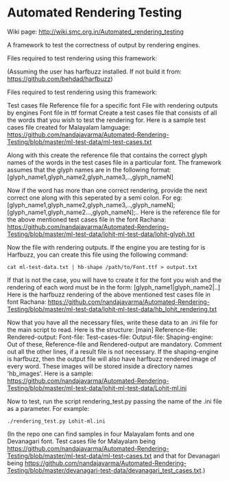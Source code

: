 Automated Rendering Testing
===========================

Wiki page: http://wiki.smc.org.in/Automated_rendering_testing

A framework to test the correctness of output by rendering engines.

Files required to test rendering using this framework:

(Assuming the user has harfbuzz installed. If not build it from: https://github.com/behdad/harfbuzz)

Files required to test rendering using this framework:

Test cases file Reference file for a specific font File with rendering outputs by engines Font file in ttf format Create a test cases file that consists of all the words that you wish to test the rendering for. Here is a sample test cases file created for Malayalam lamguage: https://github.com/nandajavarma/Automated-Rendering-Testing/blob/master/ml-test-data/ml-test-cases.txt

Along with this create the reference file that contains the correct glyph names of the words in the test cases file in a particular font. The framework assumes that the glyph names are in the following format: [glyph_name1,glyph_name2,glyph_name3,..,glyph_nameN]

Now if the word has more than one correct rendering, provide the next correct one along with this seperated by a semi colon. For eg: [glyph_name1,glyph_name2,glyph_name3,..,glyph_nameN];[glyph_name1,glyph_name2...,glyph_nameN];.. Here is the reference file for the above mentioned test cases file in the font Rachana: https://github.com/nandajavarma/Automated-Rendering-Testing/blob/master/ml-test-data/lohit-ml-test-data/lohit-glyph.txt

Now the file with rendering outputs. If the engine you are testing for is Harfbuzz, you can create this file using the following command:

	cat ml-test-data.txt | hb-shape /path/to/Font.ttf > output.txt

If that is not the case, you will have to create it for the font you wish and the rendering of each word must be in the form: [glyph_name1|glyph_name2|..] Here is the harfbuzz rendering of the above mentioned test cases file in font Rachana: https://github.com/nandajavarma/Automated-Rendering-Testing/blob/master/ml-test-data/lohit-ml-test-data/hb_lohit_rendering.txt

Now that you have all the necessary files, write these data to an .ini file for the main script to read. Here is the structure:
	[main]
    Reference-file: 
    Rendered-output: 
    Font-file: 
    Test-cases-file: 
    Output-file: 
    Shaping-engine: 
Out of these, Reference-file and Rendered-output are mandatory. Comment out all the other lines, if a result file is not necessary. If the shaping-engine is harfbuzz, then the output file will also have harfbuzz rendered image of every word. These images will be stored inside a directory names 'hb_images'. Here is a sample: https://github.com/nandajavarma/Automated-Rendering-Testing/blob/master/ml-test-data/lohit-ml-test-data/Lohit-ml.ini 

Now to test, run the script rendering_test.py passing the name of the .ini file as a parameter.
For example:

	./rendering_test.py Lohit-ml.ini

(In the repo one can find samples in four Malayalam fonts and one Devanagari font. Test cases file for Malayalam being https://github.com/nandajavarma/Automated-Rendering-Testing/blob/master/ml-test-data/ml-test-cases.txt and that for Devanagari being https://github.com/nandajavarma/Automated-Rendering-Testing/blob/master/devanagari-test-data/devanagari_test_cases.txt.)

